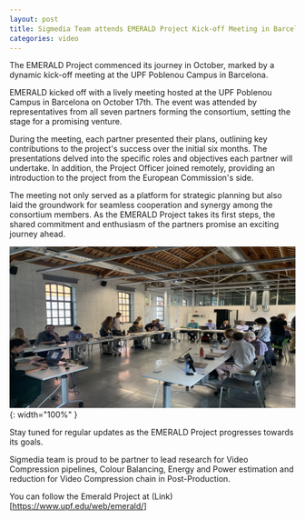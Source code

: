 ```yaml
---
layout: post
title: Sigmedia Team attends EMERALD Project Kick-off Meeting in Barcelona
categories: video
---
```


The EMERALD Project commenced its journey in October, marked by a dynamic kick-off meeting at the UPF Poblenou Campus in Barcelona.


EMERALD kicked off with a lively meeting hosted at the UPF Poblenou Campus in Barcelona on October 17th. The event was attended by representatives from all seven partners forming the consortium, setting the stage for a promising venture.


During the meeting, each partner presented their plans, outlining key contributions to the project's success over the initial six months. The presentations delved into the specific roles and objectives each partner will undertake. In addition, the Project Officer joined remotely, providing an introduction to the project from the European Commission's side.


The meeting not only served as a platform for strategic planning but also laid the groundwork for seamless cooperation and synergy among the consortium members. As the EMERALD Project takes its first steps, the shared commitment and enthusiasm of the partners promise an exciting journey ahead.


![Emerald Kickoff](/assets/images/posts/emerald_kickoff.jpg){: width="100%" }


Stay tuned for regular updates as the EMERALD Project progresses towards its goals.

Sigmedia team is proud to be partner to lead research for Video Compression
pipelines, Colour Balancing, Energy and Power estimation and reduction for Video
Compression chain in Post-Production.


You can follow the Emerald Project at (Link)[https://www.upf.edu/web/emerald/]